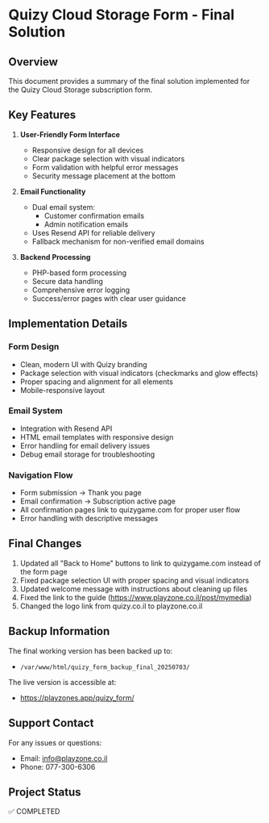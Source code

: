 # Quizy Cloud Storage Form - Final Solution

## Overview
This document provides a summary of the final solution implemented for the Quizy Cloud Storage subscription form.

## Key Features

1. **User-Friendly Form Interface**
   - Responsive design for all devices
   - Clear package selection with visual indicators
   - Form validation with helpful error messages
   - Security message placement at the bottom

2. **Email Functionality**
   - Dual email system:
     - Customer confirmation emails
     - Admin notification emails
   - Uses Resend API for reliable delivery
   - Fallback mechanism for non-verified email domains

3. **Backend Processing**
   - PHP-based form processing
   - Secure data handling
   - Comprehensive error logging
   - Success/error pages with clear user guidance

## Implementation Details

### Form Design
- Clean, modern UI with Quizy branding
- Package selection with visual indicators (checkmarks and glow effects)
- Proper spacing and alignment for all elements
- Mobile-responsive layout

### Email System
- Integration with Resend API
- HTML email templates with responsive design
- Error handling for email delivery issues
- Debug email storage for troubleshooting

### Navigation Flow
- Form submission → Thank you page
- Email confirmation → Subscription active page
- All confirmation pages link to quizygame.com for proper user flow
- Error handling with descriptive messages

## Final Changes
1. Updated all "Back to Home" buttons to link to quizygame.com instead of the form page
2. Fixed package selection UI with proper spacing and visual indicators
3. Updated welcome message with instructions about cleaning up files
4. Fixed the link to the guide (https://www.playzone.co.il/post/mymedia)
5. Changed the logo link from quizy.co.il to playzone.co.il

## Backup Information
The final working version has been backed up to:
- `/var/www/html/quizy_form_backup_final_20250703/`

The live version is accessible at:
- https://playzones.app/quizy_form/

## Support Contact
For any issues or questions:
- Email: info@playzone.co.il
- Phone: 077-300-6306

## Project Status
✅ COMPLETED 
